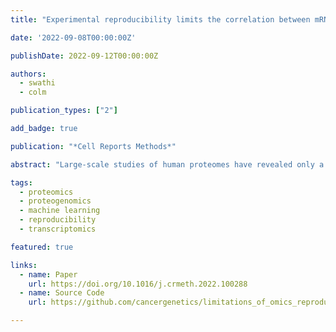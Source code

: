 ```yaml
---
title: "Experimental reproducibility limits the correlation between mRNA and protein abundances in tumour proteomic profiles"

date: '2022-09-08T00:00:00Z'

publishDate: 2022-09-12T00:00:00Z

authors:
  - swathi
  - colm

publication_types: ["2"]

add_badge: true

publication: "*Cell Reports Methods*"

abstract: "Large-scale studies of human proteomes have revealed only a moderate correlation between mRNA and protein abundances. It is unclear to what extent this moderate correlation reflects post-transcriptional regulation and to what extent it reflects measurement error. Here, by analyzing replicate profiles of tumors and cell lines, we show that there is considerable variation in the reproducibility of measurements of transcripts and proteins from individual genes. Proteins with more reproducible measurements tend to have a higher mRNA-protein correlation, suggesting that measurement reproducibility accounts for a substantial fraction of the unexplained variation between mRNA and protein abundances. The reproducibility of individual proteins is somewhat consistent across studies, and we exploit this to develop an aggregate reproducibility score that explains a substantial amount of the variation in mRNA-protein correlations across multiple studies. Finally, we show that pathways previously reported to have a higher-than-average mRNA-protein correlation may simply contain members that can be more reproducibly quantified."

tags:
  - proteomics
  - proteogenomics
  - machine learning
  - reproducibility
  - transcriptomics

featured: true

links:
  - name: Paper
    url: https://doi.org/10.1016/j.crmeth.2022.100288
  - name: Source Code
    url: https://github.com/cancergenetics/limitations_of_omics_reproducibility

---
```


